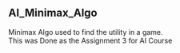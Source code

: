 ## AI_Minimax_Algo
Minimax Algo used to find the utility in a game.
<br>
This was Done as the Assignment 3 for AI Course
